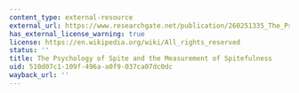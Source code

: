 ```yaml
---
content_type: external-resource
external_url: https://www.researchgate.net/publication/260251335_The_Psychology_of_Spite_and_the_Measurement_of_Spitefulness
has_external_license_warning: true
license: https://en.wikipedia.org/wiki/All_rights_reserved
status: ''
title: The Psychology of Spite and the Measurement of Spitefulness
uid: 510d07c1-109f-496a-a0f9-037ca07dc0dc
wayback_url: ''
---
```

